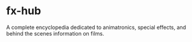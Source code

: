 # fx-hub
A complete encyclopedia dedicated to animatronics, special effects, and behind the scenes information on films. 
